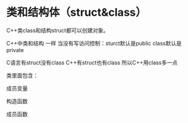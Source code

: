 # 类和结构体（struct&class）

C++类class和结构struct都可以创建对象。

C++中类和结构 一样 
当没有写访问控制：sturct默认是public  class默认是private

C语言有struct没有class
C++有struct也有class  所以C++用class多一点

类里面包含：

成员变量

构造函数

成员函数

